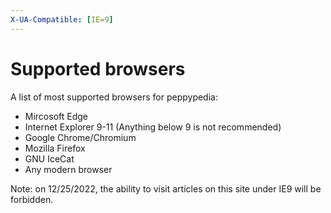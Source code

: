 ```yaml
---
X-UA-Compatible: [IE=9]
---
```

# Supported browsers
A list of most supported browsers for peppypedia:
* Mircosoft Edge
* Internet Explorer 9-11 (Anything below 9 is not recommended)
* Google Chrome/Chromium
* Mozilla Firefox
* GNU IceCat
* Any modern browser

Note: on 12/25/2022, the ability to visit articles on this site under IE9 will be forbidden.
